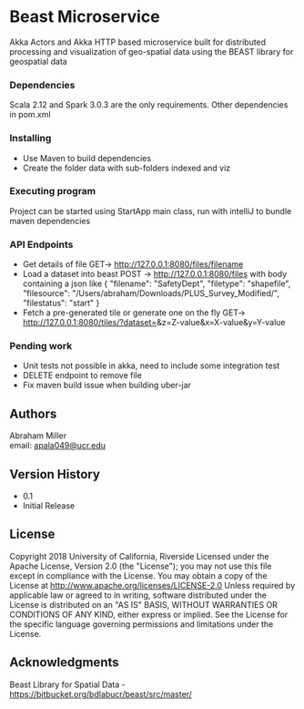 # Beast Microservice

Akka Actors and Akka HTTP based microservice built for distributed processing and visualization of geo-spatial data using the BEAST library for geospatial data

### Dependencies

Scala 2.12 and Spark 3.0.3 are the only requirements. Other dependencies in pom.xml

### Installing
* Use Maven to build dependencies
* Create the folder data with sub-folders indexed and viz

### Executing program
Project can be started using StartApp main class, run with intelliJ to bundle maven dependencies

### API Endpoints

* Get details of file GET->  http://127.0.0.1:8080/files/filename
* Load a dataset into beast POST -> http://127.0.0.1:8080/files
    with body containing a json like
 {
  "filename": "SafetyDept",
  "filetype": "shapefile",
  "filesource": "/Users/abraham/Downloads/PLUS_Survey_Modified/",
  "filestatus": "start"
  }
* Fetch a pre-generated tile or generate one on the fly 
    GET-> http://127.0.0.1:8080/tiles/?dataset=<dataset-name>&z=Z-value&x=X-value&y=Y-value


### Pending work

* Unit tests not possible in akka, need to include some integration test
* DELETE endpoint to remove file
* Fix maven build issue when building uber-jar

## Authors

Abraham Miller  
email: apala049@ucr.edu 

## Version History

* 0.1
* Initial Release

## License

Copyright 2018 University of California, Riverside
Licensed under the Apache License, Version 2.0 (the "License");
you may not use this file except in compliance with the License.
You may obtain a copy of the License at http://www.apache.org/licenses/LICENSE-2.0
Unless required by applicable law or agreed to in writing, software
distributed under the License is distributed on an "AS IS" BASIS,
WITHOUT WARRANTIES OR CONDITIONS OF ANY KIND, either express or implied.
See the License for the specific language governing permissions and
limitations under the License.

## Acknowledgments
Beast Library for Spatial Data - https://bitbucket.org/bdlabucr/beast/src/master/